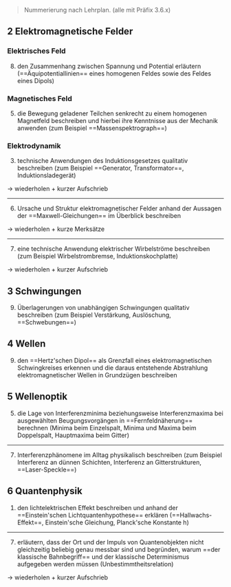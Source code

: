 > Nummerierung nach Lehrplan.
> (alle mit Präfix 3.6.x)

## 2 Elektromagnetische Felder

### Elektrisches Feld

 8. den Zusammenhang zwischen Spannung und Potential erläutern (==Äquipotentiallinien== eines homogenen Feldes sowie des Feldes eines Dipols)

### Magnetisches Feld

5. die Bewegung geladener Teilchen senkrecht zu einem homogenen Magnetfeld beschreiben und hierbei ihre Kenntnisse aus der Mechanik anwenden (zum Beispiel ==Massenspektrograph==)


### Elektrodynamik
3. technische Anwendungen des Induktionsgesetzes qualitativ beschreiben (zum Beispiel ==Generator, Transformator==, Induktionsladegerät)

&rarr; wiederholen + kurzer Aufschrieb

---

6. Ursache und Struktur elektromagnetischer Felder anhand der Aussagen der ==Maxwell-Gleichungen== im Überblick beschreiben

&rarr; wiederholen + kurze Merksätze

---

7. eine technische Anwendung elektrischer Wirbelströme beschreiben (zum Beispiel Wirbelstrombremse, Induktionskochplatte)

&rarr; wiederholen + kurzer Aufschrieb


## 3 Schwingungen

9. Überlagerungen von unabhängigen Schwingungen qualitativ beschreiben (zum Beispiel Verstärkung, Auslöschung, ==Schwebungen==)

## 4 Wellen

9. den ==Hertz'schen Dipol== als Grenzfall eines elektromagnetischen Schwingkreises erkennen und die daraus entstehende Abstrahlung elektromagnetischer Wellen in Grundzügen beschreiben

## 5 Wellenoptik

5. die Lage von Interferenzminima beziehungsweise Interferenzmaxima bei ausgewählten Beugungsvorgängen in ==Fernfeldnäherung== berechnen (Minima beim Einzelspalt, Minima und Maxima beim Doppelspalt, Hauptmaxima beim Gitter)

---

7. Interferenzphänomene im Alltag physikalisch beschreiben (zum Beispiel Interferenz an dünnen Schichten, Interferenz an Gitterstrukturen, ==Laser-Speckle==)

## 6 Quantenphysik

1. den lichtelektrischen Effekt beschreiben und anhand der ==Einstein'schen Lichtquantenhypothese== erklären (==Hallwachs-Effekt==, Einstein'sche Gleichung, Planck'sche Konstante h)

---

7. erläutern, dass der Ort und der Impuls von Quantenobjekten nicht gleichzeitig beliebig genau messbar sind und begründen, warum ==der klassische Bahnbegriff== und der klassische Determinismus aufgegeben werden müssen (Unbestimmtheitsrelation)

&rarr; wiederholen + kurzer Aufschrieb
